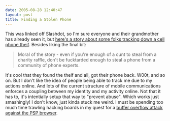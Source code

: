 ```yaml
---
date: 2005-08-28 12:40:47
layout: post
title: Finding a Stolen Phone
---
```


This was linked off Slashdot, so I'm sure everyone and their grandmother has already seen it, but [here's a story about some folks tracking down a cell phone theif](http://zone-mr.net/?act=entry&id=36). Besides liking the final bit:





> Moral of the story - even if you're enough of a cunt to steal from a charity raffle, don't be fucktarded enough to steal a phone from a community of phone experts.





It's cool that they found the theif and all, got their phone back. W00t, and so on. But I don't like the idea of people being able to track me due to my actions online. And lots of the current structure of mobile communications enforces a coupling between my identity and my activity online. Not that it has to, it's intentially setup that way to "prevent abuse". <sarcasm>Which works just smashingly!</sarcasm> I don't know, just kinda stuck me weird. I must be spending too much time trawling hacking boards in my quest for a [buffer overflow attack against the PSP browser](http://blog.davidkaspar.com/archives/2005/07/psp_firmware_20_is_out.php).
